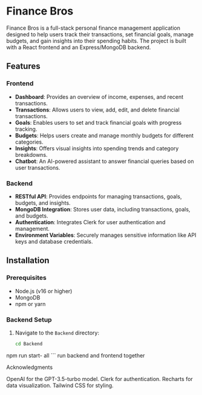 # Finance Bros

Finance Bros is a full-stack personal finance management application designed to help users track their transactions, set financial goals, manage budgets, and gain insights into their spending habits. The project is built with a React frontend and an Express/MongoDB backend.

## Features

### Frontend
- **Dashboard**: Provides an overview of income, expenses, and recent transactions.
- **Transactions**: Allows users to view, add, edit, and delete financial transactions.
- **Goals**: Enables users to set and track financial goals with progress tracking.
- **Budgets**: Helps users create and manage monthly budgets for different categories.
- **Insights**: Offers visual insights into spending trends and category breakdowns.
- **Chatbot**: An AI-powered assistant to answer financial queries based on user transactions.

### Backend
- **RESTful API**: Provides endpoints for managing transactions, goals, budgets, and insights.
- **MongoDB Integration**: Stores user data, including transactions, goals, and budgets.
- **Authentication**: Integrates Clerk for user authentication and management.
- **Environment Variables**: Securely manages sensitive information like API keys and database credentials.



## Installation

### Prerequisites
- Node.js (v16 or higher)
- MongoDB
- npm or yarn

### Backend Setup
1. Navigate to the `Backend` directory:
   ```bash
   cd Backend


npm run start- all ``` run backend and frontend together 

Acknowledgments 

OpenAI for the GPT-3.5-turbo model.
Clerk for authentication.
Recharts for data visualization.
Tailwind CSS for styling.
